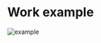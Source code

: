 # Work example
![example](https://github.com/skumbria1/LED_running_line/assets/67696020/4bda4eb5-0bfb-4cc8-892e-a3c428f8819d)
